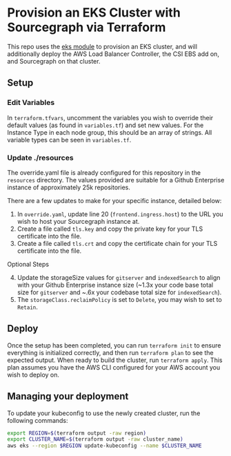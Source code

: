 # Provision an EKS Cluster with Sourcegraph via Terraform

This repo uses the [eks module](https://github.com/terraform-aws-modules/terraform-aws-eks) to provision an EKS cluster, and will additionally deploy the AWS Load Balancer Controller, the CSI EBS add on, and Sourcegraph on that cluster.

## Setup

### Edit Variables

In `terraform.tfvars`, uncomment the variables you wish to override their default values (as found in `variables.tf`) and set new values. For the Instance Type in each node group, this should be an array of strings. All variable types can be seen in `variables.tf`.

### Update ./resources

The override.yaml file is already configured for this repository in the `resources` directory. The values provided are suitable for a Github Enterprise instance of approximately 25k repositories.

There are a few updates to make for your specific instance, detailed below:

1. In `override.yaml`, update line 20 (`frontend.ingress.host`) to the URL you wish to host your Sourcegraph instance at.
2. Create a file called `tls.key` and copy the private key for your TLS certificate into the file.
3. Create a file called `tls.crt` and copy the certificate chain for your TLS certificate into the file.

Optional Steps

4. Update the storageSize values for `gitserver` and `indexedSearch` to align with your Github Enterprise instance size (~1.3x your code base total size for `gitserver` and ~.6x your codebase total size for `indexedSearch`).
5. The `storageClass.reclaimPolicy` is set to `Delete`, you may wish to set to `Retain`.

## Deploy

Once the setup has been completed, you can run `terraform init` to ensure everything is initialized correctly, and then run `terraform plan` to see the expected output. When ready to build the cluster, run `terraform apply`. This plan assumes you have the AWS CLI configured for your AWS account you wish to deploy on.

## Managing your deployment

To update your kubeconfig to use the newly created cluster, run the following commands:

``` sh
export REGION=$(terraform output -raw region)
export CLUSTER_NAME=$(terraform output -raw cluster_name)
aws eks --region $REGION update-kubeconfig --name $CLUSTER_NAME
```
